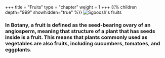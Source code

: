 +++
title = "Fruits"
type = "chapter"
weight = 1
+++
{{% children depth="999" showhidden="true" %}}
![Sgooosh's fruits](fruit.jpeg)
### In Botany, a fruit is defined as the seed-bearing ovary of an angiosperm, meaning that structure of a plant that has seeds inside is a fruit. This means that plants commonly used as vegetables are also fruits, including cucumbers, tomatoes, and eggplants.